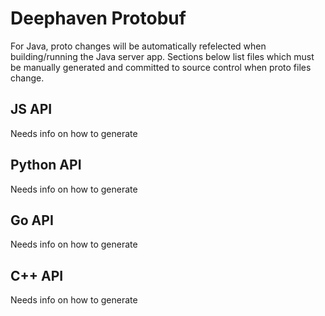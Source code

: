 # Deephaven Protobuf

For Java, proto changes will be automatically refelected when building/running the Java server app. Sections below list files which must be manually generated and committed to source control when proto files change.

## JS API

Needs info on how to generate

## Python API

Needs info on how to generate

## Go API

Needs info on how to generate

## C++ API

Needs info on how to generate

